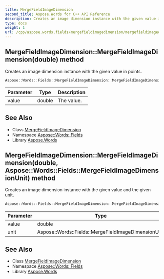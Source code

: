 ```yaml
---
title: MergeFieldImageDimension
second_title: Aspose.Words for C++ API Reference
description: Creates an image dimension instance with the given value in points.
type: docs
weight: 1
url: /cpp/aspose.words.fields/mergefieldimagedimension/mergefieldimagedimension/
---
```

## MergeFieldImageDimension::MergeFieldImageDimension(double) method


Creates an image dimension instance with the given value in points.

```cpp
Aspose::Words::Fields::MergeFieldImageDimension::MergeFieldImageDimension(double value)
```


| Parameter | Type | Description |
| --- | --- | --- |
| value | double | The value. |

## See Also

* Class [MergeFieldImageDimension](../)
* Namespace [Aspose::Words::Fields](../../)
* Library [Aspose.Words](../../../)
## MergeFieldImageDimension::MergeFieldImageDimension(double, Aspose::Words::Fields::MergeFieldImageDimensionUnit) method


Creates an image dimension instance with the given value and the given unit.

```cpp
Aspose::Words::Fields::MergeFieldImageDimension::MergeFieldImageDimension(double value, Aspose::Words::Fields::MergeFieldImageDimensionUnit unit)
```


| Parameter | Type | Description |
| --- | --- | --- |
| value | double | The value. |
| unit | Aspose::Words::Fields::MergeFieldImageDimensionUnit | The unit. |

## See Also

* Class [MergeFieldImageDimension](../)
* Namespace [Aspose::Words::Fields](../../)
* Library [Aspose.Words](../../../)
